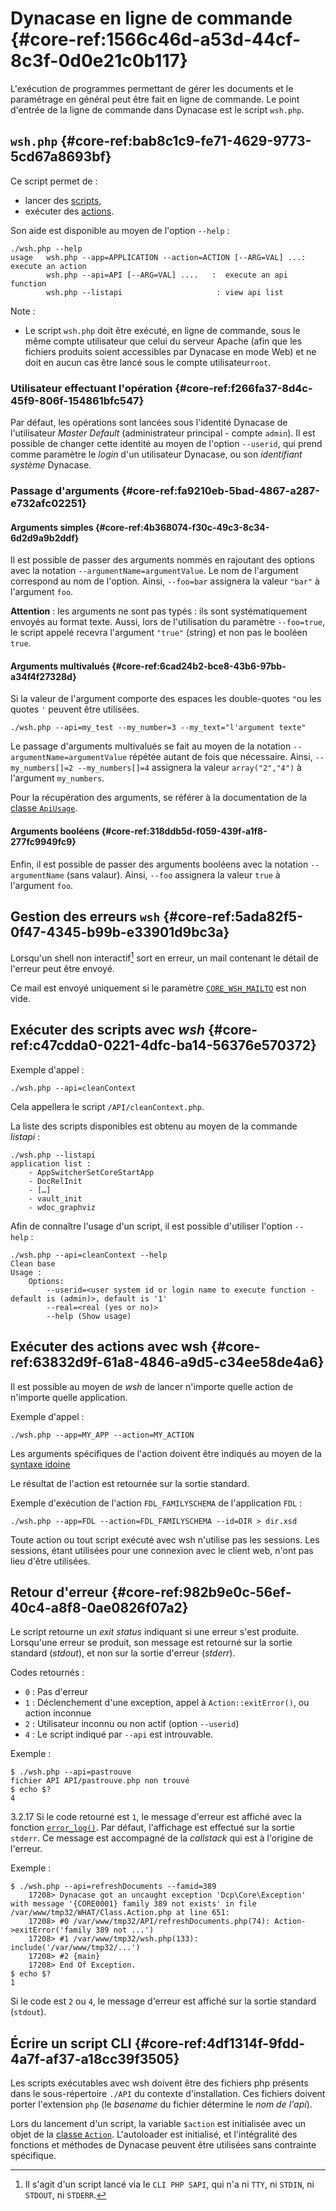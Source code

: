 # Dynacase en ligne de commande {#core-ref:1566c46d-a53d-44cf-8c3f-0d0e21c0b117}

L'exécution de programmes permettant de gérer les documents et le paramétrage en
général peut être fait en ligne de commande. Le point d'entrée de la ligne de
commande dans Dynacase est le script `wsh.php`.

## `wsh.php` {#core-ref:bab8c1c9-fe71-4629-9773-5cd67a8693bf}

Ce script permet de :

*   lancer des [scripts][wsh_script],
*   exécuter des [actions][wsh_action].

Son aide est disponible au moyen de l'option `--help` :

    ./wsh.php --help
    usage   wsh.php --app=APPLICATION --action=ACTION [--ARG=VAL] ...:  execute an action
            wsh.php --api=API [--ARG=VAL] ....   :  execute an api function
            wsh.php --listapi                     : view api list

Note :

* Le script `wsh.php` doit être exécuté, en ligne de commande, sous le même
  compte utilisateur que celui du serveur Apache (afin que les fichiers
  produits soient accessibles par Dynacase en mode Web) et ne doit en aucun cas
  être lancé sous le compte utilisateur`root`.

### Utilisateur effectuant l'opération {#core-ref:f266fa37-8d4c-45f9-806f-154861bfc547}

Par défaut, les opérations sont lancées sous l'identité Dynacase de
l'utilisateur *Master Default* (administrateur principal - compte `admin`). Il
est possible de changer cette identité au moyen de l'option `--userid`, qui
prend comme paramètre le *login* d'un utilisateur Dynacase, ou son *identifiant
système* Dynacase.

### Passage d'arguments {#core-ref:fa9210eb-5bad-4867-a287-e732afc02251}

#### Arguments simples {#core-ref:4b368074-f30c-49c3-8c34-6d2d9a9b2ddf}

Il est possible de passer des arguments nommés en rajoutant des options avec la
notation `--argumentName=argumentValue`. Le nom de l'argument correspond au nom
de l'option. Ainsi, `--foo=bar` assignera la valeur `"bar"` à l'argument `foo`.

**Attention** : les arguments ne sont pas typés : ils sont systématiquement
envoyés au format texte. Aussi, lors de l'utilisation du paramètre `--foo=true`,
le script appelé recevra l'argument `"true"` (string) et non pas le booléen
`true`.

#### Arguments multivalués {#core-ref:6cad24b2-bce8-43b6-97bb-a34f4f27328d}

Si la valeur de l'argument comporte des espaces les double-quotes `"`ou les
quotes `'` peuvent être utilisées.

    ./wsh.php --api=my_test --my_number=3 --my_text="l'argument texte"

Le passage d'arguments multivalués se fait au moyen de la notation
`--argumentName=argumentValue` répétée autant de fois que nécessaire. Ainsi,
`--my_numbers[]=2 --my_numbers[]=4` assignera la valeur `array("2","4")` à
l'argument `my_numbers`.

Pour la récupération des arguments, se référer à la documentation de la
[classe `ApiUsage`][ApiUsage].

#### Arguments booléens {#core-ref:318ddb5d-f059-439f-a1f8-277fc9949fc9}

Enfin, il est possible de passer des arguments booléens avec la notation
`--argumentName` (sans valaur). Ainsi, `--foo` assignera la valeur `true` à
l'argument `foo`.

## Gestion des erreurs `wsh` {#core-ref:5ada82f5-0f47-4345-b99b-e33901d9bc3a}

Lorsqu'un shell non interactif[^core-ref:shell non interactif] sort en erreur,
un mail contenant le détail de l'erreur peut être envoyé.

Ce mail est envoyé uniquement si le paramètre [`CORE_WSH_MAILTO`][core-ref:CORE_WSH_MAILTO] est non vide.

## Exécuter des scripts avec _wsh_ {#core-ref:c47cdda0-0221-4dfc-ba14-56376e570372}

Exemple d'appel :

    ./wsh.php --api=cleanContext

Cela appellera le script `/API/cleanContext.php`.

La liste des scripts disponibles est obtenu au moyen de la commande *listapi* :

    ./wsh.php --listapi
    application list :
        - AppSwitcherSetCoreStartApp
        - DocRelInit
        - […]
        - vault_init
        - wdoc_graphviz

Afin de connaître l'usage d'un script, il est possible d'utiliser l'option
`--help` :

    ./wsh.php --api=cleanContext --help
    Clean base
    Usage :
        Options:
            --userid=<user system id or login name to execute function - default is (admin)>, default is '1'
            --real=<real (yes or no)>
            --help (Show usage)

## Exécuter des actions avec wsh {#core-ref:63832d9f-61a8-4846-a9d5-c34ee58de4a6}

Il est possible au moyen de *wsh* de lancer n'importe quelle action de n'importe
quelle application.

Exemple d'appel :

    ./wsh.php --app=MY_APP --action=MY_ACTION

Les arguments spécifiques de l'action doivent être indiqués au moyen de la
[syntaxe idoine][args]

Le résultat de l'action est retournée sur la sortie standard.

Exemple d'exécution de l'action `FDL_FAMILYSCHEMA` de l'application `FDL` :

    ./wsh.php --app=FDL --action=FDL_FAMILYSCHEMA --id=DIR > dir.xsd

Toute action ou tout script exécuté avec wsh n'utilise pas les sessions. Les
sessions, étant utilisées pour une connexion avec le client web, n'ont pas lieu
d'être utilisées.

## Retour d'erreur {#core-ref:982b9e0c-56ef-40c4-a8f8-0ae0826f07a2}

Le script retourne un *exit status* indiquant si une erreur s'est produite.
Lorsqu'une erreur se produit, son message est retourné sur la sortie standard
(*stdout*), et non sur la sortie d'erreur (*stderr*).

Codes retournés :

*   `0` : Pas d'erreur
*   `1` : Déclenchement d'une exception, appel à `Action::exitError()`, ou 
    action inconnue
*   `2` : Utilisateur inconnu ou non actif (option `--userid`)
*   `4` : Le script indiqué par `--api` est introuvable.

Exemple :

    $ ./wsh.php --api=pastrouve
    fichier API API/pastrouve.php non trouvé
    $ echo $?
    4

<span class="flag inline from release">3.2.17</span> Si le code retourné est `1`, le
message d'erreur est affiché avec la fonction [`error_log()`][error_log]. Par
défaut, l'affichage est effectué sur la sortie `stderr`. Ce message est
accompagné de la *callstack* qui est à l'origine de l'erreur.

Exemple :

    $ ./wsh.php --api=refreshDocuments --famid=389
        17208> Dynacase got an uncaught exception 'Dcp\Core\Exception' with message '{CORE0001} family 389 not exists' in file /var/www/tmp32/WHAT/Class.Action.php at line 651:
        17208> #0 /var/www/tmp32/API/refreshDocuments.php(74): Action->exitError('family 389 not ...')
        17208> #1 /var/www/tmp32/wsh.php(133): include('/var/www/tmp32/...')
        17208> #2 {main}
        17208> End Of Exception.
    $ echo $?
    1


Si le code est `2` ou `4`, le message d'erreur est affiché sur la sortie
standard (`stdout`).

## Écrire un script CLI {#core-ref:4df1314f-9fdd-4a7f-af37-a18cc39f3505}

Les scripts exécutables avec wsh doivent être des fichiers php présents dans le
sous-répertoire `./API` du contexte d'installation. Ces fichiers doivent porter
l'extension `php` (le *basename* du fichier détermine le *nom de l'api*).

Lors du lancement d'un script, la variable `$action` est initialisée avec un
objet de la [classe `Action`][classe_action]. L'autoloader est initialisé, et
l'intégralité des fonctions et méthodes de Dynacase peuvent être utilisées sans
contrainte spécifique.

<!-- links -->
[^core-ref:shell non interactif]: Il s'agit d'un script lancé via le `CLI PHP SAPI`, qui n'a ni `TTY`, ni `STDIN`, ni `STDOUT`, ni `STDERR`.

[ApiUsage]: #core-ref:dac6d107-3e77-48ba-8912-ffccd0061cbf
[args]: #core-ref:fa9210eb-5bad-4867-a287-e732afc02251
[classe_action]: #core-ref:29553eba-bcea-4baf-bef8-103c3a3510fa
[core-ref:CORE_WSH_MAILTO]: #core-ref:6457a9c1-8b3e-4fd1-913a-8f9e133fc7a4
[error_log]: http://php.net/manual/fr/errorfunc.configuration.php#ini.error-log "Configuration error_log"
[wsh_action]: #core-ref:63832d9f-61a8-4846-a9d5-c34ee58de4a6
[wsh_api]: #core-ref:c47cdda0-0221-4dfc-ba14-56376e570372
[wsh_script]: #core-ref:c47cdda0-0221-4dfc-ba14-56376e570372

